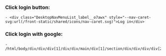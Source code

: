 ### Click login button:

    - <div class="DesktopNavMenuList_label__o7awx" style="--nav-caret-svg:url(/front-static/shared/icons/nav-caret.svg)">Log in</div>

### Click login with google:

    - /html/body/div/div/div[1]/div/div/main/div[1]/section/div/div/div/div[2]/div[1]/div[1]/div[1]/div
